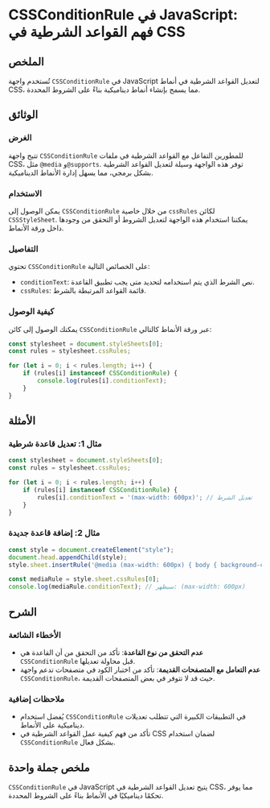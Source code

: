 <!--
Meta Description: # CSSConditionRule في JavaScript: فهم القواعد الشرطية في CSS ## الملخص تُستخدم واجهة `CSSConditionRule` في JavaScript لتعديل القواعد الشرطية في أنماط ...
Meta Keywords: cssconditionrule, rules, القواعد, javascript, الشرطية
-->

# CSSConditionRule في JavaScript: فهم القواعد الشرطية في CSS

## الملخص
تُستخدم واجهة `CSSConditionRule` في JavaScript لتعديل القواعد الشرطية في أنماط CSS، مما يسمح بإنشاء أنماط ديناميكية بناءً على الشروط المحددة.

## الوثائق
### الغرض
تتيح واجهة `CSSConditionRule` للمطورين التفاعل مع القواعد الشرطية في ملفات CSS، مثل `@media` و`@supports`. توفر هذه الواجهة وسيلة لتعديل القواعد الشرطية بشكل برمجي، مما يسهل إدارة الأنماط الديناميكية.

### الاستخدام
يمكن الوصول إلى `CSSConditionRule` من خلال خاصية `cssRules` لكائن `CSSStyleSheet`. يمكننا استخدام هذه الواجهة لتعديل الشروط أو التحقق من وجودها داخل ورقة الأنماط.

### التفاصيل
تحتوي `CSSConditionRule` على الخصائص التالية:
- `conditionText`: نص الشرط الذي يتم استخدامه لتحديد متى يجب تطبيق القاعدة.
- `cssRules`: قائمة القواعد المرتبطة بالشرط.

### كيفية الوصول
يمكنك الوصول إلى كائن `CSSConditionRule` عبر ورقة الأنماط كالتالي:
```javascript
const stylesheet = document.styleSheets[0];
const rules = stylesheet.cssRules;

for (let i = 0; i < rules.length; i++) {
    if (rules[i] instanceof CSSConditionRule) {
        console.log(rules[i].conditionText);
    }
}
```

## الأمثلة
### مثال 1: تعديل قاعدة شرطية
```javascript
const stylesheet = document.styleSheets[0];
const rules = stylesheet.cssRules;

for (let i = 0; i < rules.length; i++) {
    if (rules[i] instanceof CSSConditionRule) {
        rules[i].conditionText = '(max-width: 600px)'; // تعديل الشرط
    }
}
```

### مثال 2: إضافة قاعدة جديدة
```javascript
const style = document.createElement("style");
document.head.appendChild(style);
style.sheet.insertRule('@media (max-width: 600px) { body { background-color: lightblue; } }');

const mediaRule = style.sheet.cssRules[0];
console.log(mediaRule.conditionText); // سيظهر: (max-width: 600px)
```

## الشرح
### الأخطاء الشائعة
- **عدم التحقق من نوع القاعدة**: تأكد من التحقق من أن القاعدة هي `CSSConditionRule` قبل محاولة تعديلها.
- **عدم التعامل مع المتصفحات القديمة**: تأكد من اختبار الكود في متصفحات تدعم واجهة `CSSConditionRule`، حيث قد لا تتوفر في بعض المتصفحات القديمة.

### ملاحظات إضافية
- يُفضل استخدام `CSSConditionRule` في التطبيقات الكبيرة التي تتطلب تعديلات ديناميكية على الأنماط.
- تأكد من فهم كيفية عمل القواعد الشرطية في CSS لضمان استخدام `CSSConditionRule` بشكل فعال.

## ملخص جملة واحدة
`CSSConditionRule` في JavaScript يتيح تعديل القواعد الشرطية في CSS، مما يوفر تحكمًا ديناميكيًا في الأنماط بناءً على الشروط المحددة.